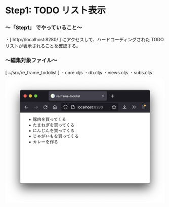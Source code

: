 # Step1: TODO リスト表示

### 〜「Step1」 でやっていること〜

・[ http://localhost:8280/ ] にアクセスして、ハードコーディングされた TODO リストが表示されることを確認する。<br>

### 〜編集対象ファイル〜

[ ~/src/re_frame_todolist ]
・core.cljs
・db.cljs
・views.cljs
・subs.cljs

![todo](https://github.com/gima326/re-frame-todolist/blob/main/readme_img/step1.png)
